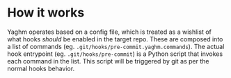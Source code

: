 # How it works
Yaghm operates based on a config file, which is treated as a wishlist of what hooks *should* be enabled in the target repo. These are composed into a list of commands (eg. `.git/hooks/pre-commit.yaghm.commands`). The actual hook entrypoint (eg. `.git/hooks/pre-commit`) is a Python script that invokes each command in the list. This script will be triggered by git as per the normal hooks behavior.
